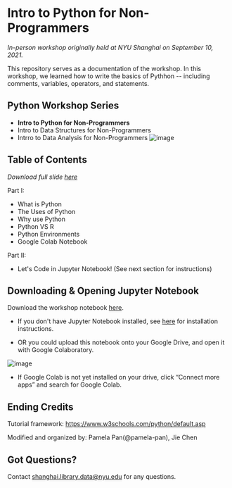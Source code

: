 # Intro to Python for Non-Programmers
*In-person workshop originally held at NYU Shanghai on September 10, 2021.*

This repository serves as a documentation of the workshop. In this workshop, we learned how to write the basics of Pythhon -- including comments, variables, operators, and statements.

## Python Workshop Series
- **Intro to Python for Non-Programmers**
- Intro to Data Structures for Non-Programmers
- Intrro to Data Analysis for Non-Programmers
![image](https://user-images.githubusercontent.com/93502896/145762981-b028f172-6eea-43a1-958a-90f3a55b0d2c.png)

## Table of Contents
*Download full slide [here](https://github.com/NYU-Shanghai-Data-Services/python-intro/blob/main/1_Intro%20to%20Python.pptx)*

Part I: 
- What is Python
- The Uses of Python
- Why use Python
- Python VS R
- Python Environments
- Google Colab Notebook

Part II:
- Let's Code in Jupyter Notebook! (See next section for instructions)

## Downloading & Opening Jupyter Notebook
Download the workshop notebook [here](https://github.com/NYU-Shanghai-Data-Services/python-intro/blob/main/Let's%20Code_Intro%20to%20Python.ipynb).
- If you don't have Jupyter Notebook installed, see [here](https://jupyter.org/) for installation instructions.

- OR you could upload this notebook onto your Google Drive, and open it with Google Colaboratory.

![image](https://user-images.githubusercontent.com/93502896/145759170-f15b65ce-1fd1-454f-963b-53028b3462a9.png)
  - If Google Colab is not yet installed on your drive, click “Connect more apps” and search for Google Colab.

## Ending Credits

Tutorial framework: https://www.w3schools.com/python/default.asp

Modified and organized by: Pamela Pan(@pamela-pan), Jie Chen

## Got Questions?
Contact shanghai.library.data@nyu.edu for any questions.
